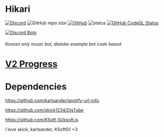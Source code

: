 # Hikari
[![Discord](https://img.shields.io/discord/719467676816113695?style=for-the-badge)](https://discord.link/hikari)
![GitHub repo size](https://img.shields.io/github/repo-size/KeepSOBP/Hikari?style=for-the-badge)
[![GitHub](https://img.shields.io/github/license/keepsobp/hikari?style=for-the-badge)](https://github.com/KeepSOBP/Hikari/blob/master/LICENSE)
![status](https://img.shields.io/badge/Status-Beta-yellowgreen?style=for-the-badge)
[![GitHub CodeQL Status](https://img.shields.io/github/workflow/status/keepsobp/hikari/CodeQL?logo=github&style=for-the-badge)](https://github.com/KeepSOBP/Hikari/security/code-scanning)

[![Discord Bots](https://top.gg/api/widget/status/719163943330906143.svg)](https://top.gg/bot/719163943330906143)

###### Korean only music bot, distube example bot code based

# [V2 Progress](https://github.com/KeepSOBP/Hikari/projects/1)

# Dependencies
https://github.com/karlsander/spotify-url-info

https://github.com/skick1234/DisTube

https://github.com/KSoft-Si/ksoft.js

I love skick, karlsander, KSoftSi! <3
